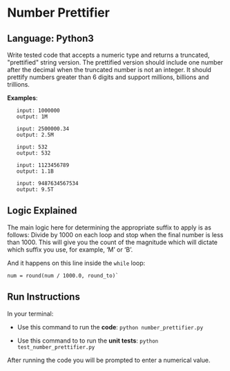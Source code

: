 # Number Prettifier

## Language: Python3

Write tested code that accepts a numeric type and returns a truncated, "prettified" string version.
The prettified version should include one number after the decimal when the truncated number is not an integer.
It should prettify numbers greater than 6 digits and support millions, billions and trillions.

**Examples**:
```
   input: 1000000
   output: 1M

   input: 2500000.34
   output: 2.5M

   input: 532
   output: 532

   input: 1123456789
   output: 1.1B

   input: 9487634567534
   output: 9.5T
```

## Logic Explained

The main logic here for determining the appropriate suffix to apply is as follows: 
Divide by 1000 on each loop and stop when the final number is less than 1000. This will give you the count of the magnitude which will dictate which suffix you use, for example, ‘M’ or ‘B’.

And it happens on this line inside the `while` loop:

```
num = round(num / 1000.0, round_to)`
```

## Run Instructions

In your terminal:

* Use this command to run the **code**:
`python number_prettifier.py`

* Use this command to to run the **unit tests**:
`python test_number_prettifier.py`

After running the code you will be prompted to enter a numerical value.